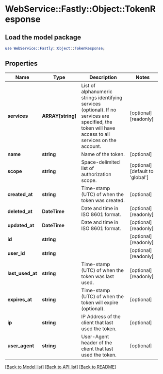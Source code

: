 # WebService::Fastly::Object::TokenResponse

## Load the model package
```perl
use WebService::Fastly::Object::TokenResponse;
```

## Properties
Name | Type | Description | Notes
------------ | ------------- | ------------- | -------------
**services** | **ARRAY[string]** | List of alphanumeric strings identifying services (optional). If no services are specified, the token will have access to all services on the account.  | [optional] [readonly] 
**name** | **string** | Name of the token. | [optional] 
**scope** | **string** | Space-delimited list of authorization scope. | [optional] [default to &#39;global&#39;]
**created_at** | **string** | Time-stamp (UTC) of when the token was created. | [optional] 
**deleted_at** | **DateTime** | Date and time in ISO 8601 format. | [optional] [readonly] 
**updated_at** | **DateTime** | Date and time in ISO 8601 format. | [optional] [readonly] 
**id** | **string** |  | [optional] [readonly] 
**user_id** | **string** |  | [optional] [readonly] 
**last_used_at** | **string** | Time-stamp (UTC) of when the token was last used. | [optional] [readonly] 
**expires_at** | **string** | Time-stamp (UTC) of when the token will expire (optional). | [optional] 
**ip** | **string** | IP Address of the client that last used the token. | [optional] 
**user_agent** | **string** | User-Agent header of the client that last used the token. | [optional] 

[[Back to Model list]](../README.md#documentation-for-models) [[Back to API list]](../README.md#documentation-for-api-endpoints) [[Back to README]](../README.md)


